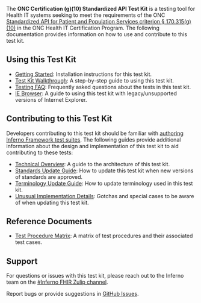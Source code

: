 The **ONC Certification (g)(10) Standardized API Test Kit** is a testing tool
for Health IT systems seeking to meet the requirements of the ONC [Standardized
API for Patient and Population Services criterion §
170.315(g)(10)](https://www.healthit.gov/test-method/standardized-api-patient-and-population-services)
in the ONC Health IT Certification Program. The following documentation provides information
on how to use and contribute to this test kit.

## Using this Test Kit

* [Getting Started](https://github.com/onc-healthit/onc-certification-g10-test-kit/?tab=readme-ov-file#getting-started): Installation instructions for this test kit.
* [Test Kit Walkthrough](Walkthrough.md): A step-by-step guide to using this test kit.
* [Testing FAQ](FAQ.md): Frequently asked questions about the tests in this test kit.
* [IE Browser](IE-Browser.md): A guide to using this test kit with legacy/unsupported versions of Internet Explorer.

## Contributing to this Test Kit

Developers contributing to this test kit should be familiar with [authoring
Inferno Framework test suites](https://inferno-framework.github.io/docs/writing-tests/).  The following guides provide additional
information about the design and implementation of this test kit to aid
contributing to these tests:

* [Technical Overview](Technical-Overview.md): A guide to the architecture of this test kit.
* [Standards Update Guide](SVAP-Update-Guide.md): How to update this test kit when new versions of standards are approved.
* [Terminology Update Guide](Terminology-Update-Guide.md): How to update terminology used in this test kit.
* [Unusual Implementation Details](Unusual-Implementation-Details.md): Gotchas and special cases to be aware of when updating this test kit.

## Reference Documents
* [Test Procedure Matrix](https://github.com/onc-healthit/onc-certification-g10-test-kit/raw/refs/heads/main/onc_certification_g10_matrix.xlsx): A matrix of test procedures and their associated test cases.

## Support

For questions or issues with this test kit, please reach out to the Inferno team
on the [#Inferno FHIR Zulip
channel](https://chat.fhir.org/#narrow/stream/179309-inferno).

Report bugs or provide suggestions in [GitHub Issues](https://github.com/onc-healthit/onc-certification-g10-test-kit/issues).